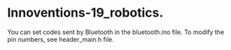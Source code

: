 ﻿# Innoventions-19_robotics.

 You can set codes sent by Bluetooth in the bluetooth.ino file.
 To modify the pin numbers, see header_main.h file.
